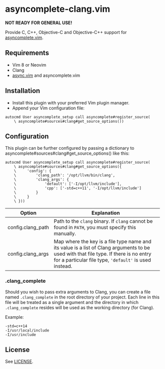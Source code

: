 # asyncomplete-clang.vim

**NOT READY FOR GENERAL USE!**

Provide C, C++, Objective-C and Objective-C++ support for [asyncomplete.vim](https://github.com/prabirshrestha/asyncomplete.vim).

## Requirements

* Vim 8 or Neovim
* Clang
* [async.vim](https://github.com/prabirshrestha/async.vim) and asyncomplete.vim

## Installation

* Install this plugin with your preferred Vim plugin manager.
* Append your Vim configuration file:
```vim
autocmd User asyncomplete_setup call asyncomplete#register_source(
    \ asyncomplete#sources#clang#get_source_options())
```

## Configuration

This plugin can be further configured by passing a dictionary to asyncomplete#sources#clang#get_source_options() like this:
```vim
autocmd User asyncomplete_setup call asyncomplete#register_source(
    \ asyncomplete#sources#clang#get_source_options({
    \     'config': {
    \         'clang_path': '/opt/llvm/bin/clang',
    \         'clang_args': {
    \             'default': ['-I/opt/llvm/include'],
    \             'cpp': ['-std=c++11', '-I/opt/llvm/include']
    \         }
    \     }
    \ }))
```

| Option | Explanation |
|---|---|
| config.clang_path | Path to the `clang` binary. If `clang` cannot be found in `PATH`, you must specify this manually. |
| config.clang_args | Map where the key is a file type name and its value is a list of Clang arguments to be used with that file type. If there is no entry for a particular file type, ``'default'`` is used instead. |

### .clang_complete

Should you wish to pass extra arguments to Clang, you can create a file named `.clang_complete` in the root directory of your project. Each line in this file will be treated as a single argument and the directory in which `.clang_complete` resides will be used as the working directory (for Clang).

Example:
```
-std=c++14
-I/usr/local/include
-I/usr/include
```

## License

See [LICENSE](https://raw.githubusercontent.com/keremc/asyncomplete-clang.vim/master/LICENSE).
